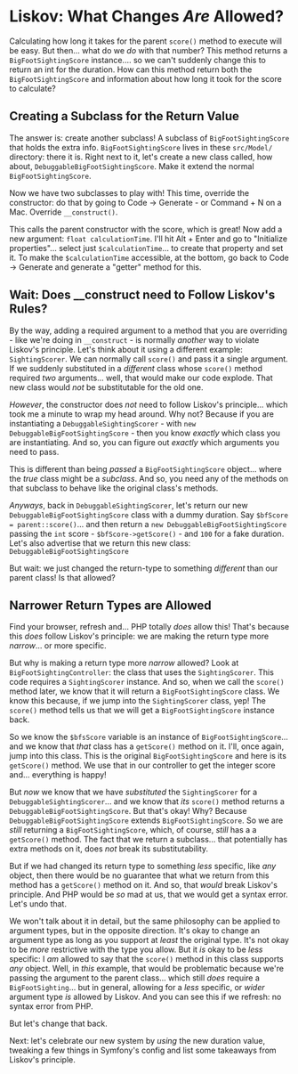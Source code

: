 # Liskov: What Changes *Are* Allowed?

Calculating how long it takes for the parent `score()` method to execute will be
easy. But then... what do we *do* with that number? This method returns a
`BigFootSightingScore` instance.... so we can't suddenly change this to return
an int for the duration. How can this method return both the `BigFootSightingScore`
and information about how long it took for the score to calculate?

## Creating a Subclass for the Return Value

The answer is: create another subclass! A subclass of `BigFootSightingScore` that
holds the extra info. `BigFootSightingScore` lives in these `src/Model/` directory:
there it is. Right next to it, let's create a new class called, how about,
`DebuggableBigFootSightingScore`. Make it extend the normal `BigFootSightingScore`.

Now we have two subclasses to play with! This time, override the constructor: do
that by going to Code -> Generate - or Command + N on a Mac. Override
`__construct()`.

This calls the parent constructor with the score, which is great! Now add a new
argument: `float calculationTime`. I'll hit Alt + Enter and go to "Initialize
properties"... select just `$calculationTime`... to create that property and set
it. To make the `$calculationTime` accessible, at the bottom, go back to Code ->
Generate and generate a "getter" method for this.

## Wait: Does __construct need to Follow Liskov's Rules?

By the way, adding a required argument to a method that you are overriding - like
we're doing in `__construct` - is normally *another* way to violate Liskov's
principle. Let's think about it using a different example: `SightingScorer`. We
can normally call `score()` and pass it a single argument. If we suddenly
substituted in a *different* class whose `score()` method required *two* arguments...
well, that would make our code explode. That new class would *not* be substitutable
for the old one.

*However*, the constructor does *not* need to follow Liskov's principle... which
took me a minute to wrap my head around. Why not? Because if you are instantiating
a `DebuggableSightingScorer` - with `new DebuggableBigFootSightingScore` - then
you know *exactly* which class you are instantiating. And so, you can figure out
*exactly* which arguments you need to pass.

This is different than being *passed* a `BigFootSightingScore` object... where the
*true* class might be a *subclass*. And so, you need any of the methods on that
subclass to behave like the original class's methods.

*Anyways*, back in `DebuggableSightingScorer`, let's return our new
`DebuggableBigFootSightingScore` class with a dummy duration. Say `$bfScore =
parent::score()`... and then return a `new DebuggableBigFootSightingScore` passing
the `int` score - `$bfScore->getScore()` - and `100` for a fake duration. Let's
also advertise that we return this new class: `DebuggableBigFootSightingScore`

But wait: we just changed the return-type to something *different* than our parent
class! Is that allowed?

## Narrower Return Types are Allowed

Find your browser, refresh and... PHP totally *does* allow this! That's because
this *does* follow Liskov's principle: we are making the return type more
*narrow*... or more specific.

But why is making a return type more *narrow* allowed? Look at
`BigFootSightingController`: the class that uses the `SightingScorer`. This code
requires a `SightingScorer` instance. And so, when we call the `score()` method
later, we know that it will return a `BigFootSightingScore` class. We know this
because, if we jump into the `SightingScorer` class, yep! The `score()` method
tells us that we will get a `BigFootSightingScore` instance back.

So we know the `$bfsScore` variable is an instance of `BigFootSightingScore`...
and we know that *that* class has a `getScore()` method on it. I'll, once again,
jump into this class. This is the original `BigFootSightingScore` and here is its
`getScore()` method. We use that in our controller to get the integer score and...
everything is happy!

But *now* we know that we have *substituted* the `SightingScorer` for a
`DebuggableSightingScorer`... and we know that *its* `score()` method returns
a `DebuggableBigFootSightingScore`. But that's okay! Why? Because
`DebuggableBigFootSightingScore` extends `BigFootSightingScore`. So we are
*still* returning a `BigFootSightingScore`, which, of course, *still* has a
a `getScore()` method. The fact that we return a subclass... that potentially
has extra methods on it, does *not* break its substitutability.

But if we had changed its return type to something *less* specific, like *any*
object, then there would be no guarantee that what we return from this method
has a `getScore()` method on it. And so, that *would* break Liskov's principle.
And PHP would be *so* mad at us, that we would get a syntax error. Let's undo that.

We won't talk about it in detail, but the same philosophy can be applied to
argument types, but in the opposite direction. It's okay to change an argument
type as long as you support at *least* the original type. It's not okay to be
*more* restrictive with the type you allow. But it *is* okay to be *less* specific:
I *am* allowed to say that the `score()` method in this class supports *any*
object. Well, in *this* example, that would be problematic because we're passing
the argument to the parent class... which still *does* require a `BigFootSighting`...
but in general, allowing for a *less* specific, or *wider* argument type *is*
allowed by Liskov. And you can see this if we refresh: no syntax error from PHP.

But let's change that back.

Next: let's celebrate our new system by *using* the new duration value, tweaking
a few things in Symfony's config and list some takeaways from Liskov's principle.
